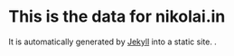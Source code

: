 # This is the data for nikolai.in

It is automatically generated by [Jekyll](http://github.com/mojombo/jekyll) into a static site. .
